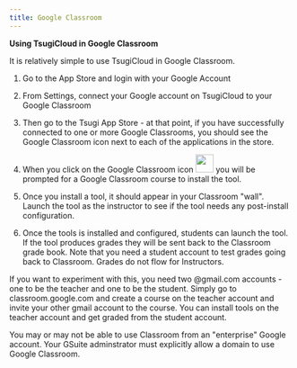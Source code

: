 ```yaml
---
title: Google Classroom
---
```


**Using TsugiCloud in Google Classroom**

It is relatively simple to use TsugiCloud in Google Classroom.

1. Go to the App Store and login with your Google Account

2. From Settings, connect your Google account on TsugiCloud to your Google Classroom

3. Then go to the Tsugi App Store - at that point, if you have successfully connected to one or more Google Classrooms, you should see the Google Classroom icon next to each of the applications in the store.  

4. When you click on the Google Classroom icon <img src="https://www.gstatic.com/classroom/logo_square_48.svg" style="height: 2rem;"> you will be prompted for a Google Classroom course to install the tool.

5. Once you install a tool, it should appear in your Classroom "wall".  Launch the tool as the instructor to see if the tool needs any post-install configuration.

6. Once the tools is installed and configured, students can launch the tool. If the tool produces grades they will be sent back to the Classroom grade book.  Note that you need a student account to test grades going back to Classroom.  Grades do not flow for Instructors.

If you want to experiment with this, you need two @gmail.com accounts - one to be the teacher and one to be the student.  Simply go to classroom.google.com and create a course on the teacher account and invite your other gmail account to the course.  You can install tools on the teacher account and get graded from the student account.

You may or may not be able to use Classroom from an "enterprise" Google account.  Your GSuite adminstrator must explicitly allow a domain to use Google Classroom. 


